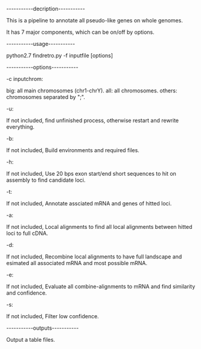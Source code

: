 -----------decription-----------

This is a pipeline to annotate all pseudo-like genes on whole genomes.

It has 7 major components, which can be on/off by options.

-----------usage-----------

python2.7 findretro.py -f inputfile [options]

-----------options-----------

-c inputchrom:

big: all main chromosomes (chr1-chrY).
all: all chromosomes.
others: chromosomes separated by ";".

-u:

If not included, find unfinished process, otherwise restart and rewrite everything.

-b:

If not included, Build environments and required files.

-h:

If not included, Use 20 bps exon start/end short sequences to hit on assembly to find candidate loci.

-t:

If not included, Annotate assciated mRNA and genes of hitted loci. 

-a:

If not included, Local alignments to find all local alignments between hitted loci to full cDNA.

-d:

If not included, Recombine local alignments to have full landscape and esimated all associated mRNA and most possible mRNA.

-e:

If not included, Evaluate all combine-alignments to mRNA and find similarity and confidence. 

-s:

If not included, Filter low confidence. 


-----------outputs-----------

Output a table files.
